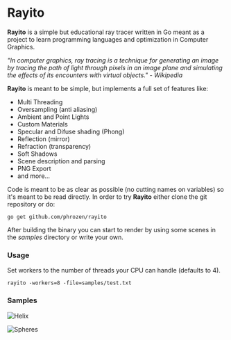 # Rayito

**Rayito** is a simple but educational ray tracer written in Go meant as a project to learn programming languages and optimization in Computer Graphics.

*"In computer graphics, ray tracing is a technique for generating an image by tracing the path of light through pixels in an image plane and simulating the effects of its encounters with virtual objects." - Wikipedia*

**Rayito** is meant to be simple, but implements a full set of features like:

+ Multi Threading
+ Oversampling (anti aliasing)
+ Ambient and Point Lights
+ Custom Materials
+ Specular and Difuse shading (Phong)
+ Reflection (mirror)
+ Refraction (transparency)
+ Soft Shadows
+ Scene description and parsing
+ PNG Export
+ and more...

Code is meant to be as clear as possible (no cutting names on variables) so it's meant to be read directly. In order to try **Rayito** either clone the git repository or do:

```
go get github.com/phrozen/rayito
```

After building the binary you can start to render by using some scenes in the *samples* directory or write your own.

### Usage
Set workers to the number of threads your CPU can handle (defaults to 4).
```
rayito -workers=8 -file=samples/test.txt
```

### Samples

![Helix]()

![Spheres]()
